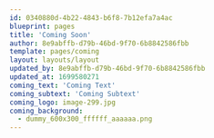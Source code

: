 ```yaml
---
id: 0340880d-4b22-4843-b6f8-7b12efa7a4ac
blueprint: pages
title: 'Coming Soon'
author: 8e9abffb-d79b-46bd-9f70-6b8842586fbb
template: pages/coming
layout: layouts/layout
updated_by: 8e9abffb-d79b-46bd-9f70-6b8842586fbb
updated_at: 1699580271
coming_text: 'Coming Text'
coming_subtext: 'Coming Subtext'
coming_logo: image-299.jpg
coming_background:
  - dummy_600x300_ffffff_aaaaaa.png
---
```

